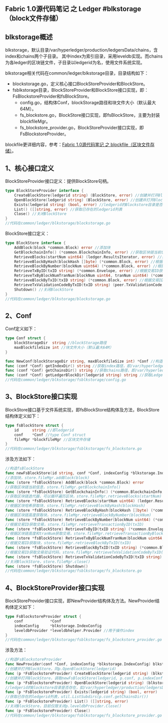 ## Fabric 1.0源代码笔记 之 Ledger #blkstorage（block文件存储）

## blkstorage概述

blkstorage，默认目录/var/hyperledger/production/ledgersData/chains，含index和chains两个子目录。
其中index为索引目录，采用leveldb实现。而chains为各ledger的区块链文件，子目录以ledgerid为名，使用文件系统实现。

blkstorage相关代码在common/ledger/blkstorage目录，目录结构如下：

* blockstorage.go，定义核心接口BlockStoreProvider和BlockStore。
* fsblkstorage目录，BlockStoreProvider和BlockStore接口实现，即：FsBlockstoreProvider和fsBlockStore。
    * config.go，结构体Conf，blockStorage路径和块文件大小（默认最大64M）。
    * fs_blockstore.go，BlockStore接口实现，即fsBlockStore，主要为封装blockfileMgr。
    * fs_blockstore_provider.go，BlockStoreProvider接口实现，即FsBlockstoreProvider。
    

blockfile更详细内容，参考：[Fabric 1.0源代码笔记 之 blockfile（区块文件存储）](../blockfile/README.md)。

## 1、核心接口定义

BlockStoreProvider接口定义：提供BlockStore句柄。

```go
type BlockStoreProvider interface {
    CreateBlockStore(ledgerid string) (BlockStore, error) //创建并打开BlockStore
    OpenBlockStore(ledgerid string) (BlockStore, error) //创建并打开BlockStore
    Exists(ledgerid string) (bool, error) //ledgerid的Blockstore目录是否存在
    List() ([]string, error) //获取已存在的ledgerid列表
    Close() //关闭BlockStore
}
//代码在common/ledger/blkstorage/blockstorage.go
```

BlockStore接口定义：

```go
type BlockStore interface {
    AddBlock(block *common.Block) error //添加块
    GetBlockchainInfo() (*common.BlockchainInfo, error) //获取区块链当前信息
    RetrieveBlocks(startNum uint64) (ledger.ResultsIterator, error) //获取区块链迭代器，可以循环遍历区块
    RetrieveBlockByHash(blockHash []byte) (*common.Block, error) //根据区块哈希获取块
    RetrieveBlockByNumber(blockNum uint64) (*common.Block, error) //根据区块链高度获取块
    RetrieveTxByID(txID string) (*common.Envelope, error) //根据交易ID获取交易
    RetrieveTxByBlockNumTranNum(blockNum uint64, tranNum uint64) (*common.Envelope, error) //根据区块链高度和tranNum获取交易
    RetrieveBlockByTxID(txID string) (*common.Block, error) //根据交易ID获取块
    RetrieveTxValidationCodeByTxID(txID string) (peer.TxValidationCode, error) //根据交易ID获取交易验证代码
    Shutdown() //关闭BlockStore
}
//代码在common/ledger/blkstorage/blockstorage.go
```

## 2、Conf

Conf定义如下：

```go
type Conf struct {
    blockStorageDir  string //blockStorage路径
    maxBlockfileSize int //块文件大小（默认最大64M）
}

func NewConf(blockStorageDir string, maxBlockfileSize int) *Conf //构造Conf
func (conf *Conf) getIndexDir() string //获取index路径，即/var/hyperledger/production/ledgersData/chains/index
func (conf *Conf) getChainsDir() string //获取chains路径，即/var/hyperledger/production/ledgersData/chains/chains
func (conf *Conf) getLedgerBlockDir(ledgerid string) string //获取Ledger Block，如/var/hyperledger/production/ledgersData/chains/chains/mychannel
//代码在common/ledger/blkstorage/fsblkstorage/config.go
```

## 3、BlockStore接口实现

BlockStore接口基于文件系统实现，即fsBlockStore结构体及方法，BlockStore结构体定义如下：

```go
type fsBlockStore struct {
    id      string //即ledgerid
    conf    *Conf //type Conf struct
    fileMgr *blockfileMgr //区块文件存储
}
//代码在common/ledger/blkstorage/fsblkstorage/fs_blockstore.go
```

涉及方法如下：

```go
//构造fsBlockStore
func newFsBlockStore(id string, conf *Conf, indexConfig *blkstorage.IndexConfig, dbHandle *leveldbhelper.DBHandle) *fsBlockStore
//添加块，store.fileMgr.addBlock(block)
func (store *fsBlockStore) AddBlock(block *common.Block) error
//获取区块链当前信息，store.fileMgr.getBlockchainInfo()
func (store *fsBlockStore) GetBlockchainInfo() (*common.BlockchainInfo, error)
//获取区块链迭代器，可以循环遍历区块，store.fileMgr.retrieveBlocks(startNum)
func (store *fsBlockStore) RetrieveBlocks(startNum uint64) (ledger.ResultsIterator, error)
//根据区块哈希获取块，store.fileMgr.retrieveBlockByHash(blockHash)
func (store *fsBlockStore) RetrieveBlockByHash(blockHash []byte) (*common.Block, error)
//根据区块链高度获取块，store.fileMgr.retrieveBlockByNumber(blockNum)
func (store *fsBlockStore) RetrieveBlockByNumber(blockNum uint64) (*common.Block, error)
//根据交易ID获取交易，store.fileMgr.retrieveTransactionByID(txID)
func (store *fsBlockStore) RetrieveTxByID(txID string) (*common.Envelope, error) 
//根据区块链高度和tranNum获取交易，store.fileMgr.retrieveTransactionByBlockNumTranNum(blockNum, tranNum)
func (store *fsBlockStore) RetrieveTxByBlockNumTranNum(blockNum uint64, tranNum uint64) (*common.Envelope, error)
//根据交易ID获取块，store.fileMgr.retrieveBlockByTxID(txID)
func (store *fsBlockStore) RetrieveBlockByTxID(txID string) (*common.Block, error) 
//根据交易ID获取交易验证代码，store.fileMgr.retrieveTxValidationCodeByTxID(txID)
func (store *fsBlockStore) RetrieveTxValidationCodeByTxID(txID string) (peer.TxValidationCode, error) 
//关闭BlockStore，store.fileMgr.close()
func (store *fsBlockStore) Shutdown() 
//代码在common/ledger/blkstorage/fsblkstorage/fs_blockstore.go
```

## 4、BlockStoreProvider接口实现

BlockStoreProvider接口实现，即NewProvider结构体及方法。NewProvider结构体定义如下：

```go
type FsBlockstoreProvider struct {
    conf            *Conf
    indexConfig     *blkstorage.IndexConfig
    leveldbProvider *leveldbhelper.Provider //用于操作index
}
//代码在common/ledger/blkstorage/fsblkstorage/fs_blockstore_provider.go
```

涉及方法：

```go
//构造FsBlockstoreProvider
func NewProvider(conf *Conf, indexConfig *blkstorage.IndexConfig) blkstorage.BlockStoreProvider 
//创建并打开BlockStore，同p.OpenBlockStore(ledgerid)
func (p *FsBlockstoreProvider) CreateBlockStore(ledgerid string) (blkstorage.BlockStore, error) 
//创建并打开BlockStore，调取newFsBlockStore(ledgerid, p.conf, p.indexConfig, indexStoreHandle)，即构造fsBlockStore
func (p *FsBlockstoreProvider) OpenBlockStore(ledgerid string) (blkstorage.BlockStore, error) 
//ledgerid的Blockstore目录是否存在，如/var/hyperledger/production/ledgersData/chains/chains/mychannel
func (p *FsBlockstoreProvider) Exists(ledgerid string) (bool, error) 
//获取已存在的ledgerid列表，util.ListSubdirs(p.conf.getChainsDir())
func (p *FsBlockstoreProvider) List() ([]string, error) 
//关闭BlockStore，目前仅限关闭p.leveldbProvider.Close()
func (p *FsBlockstoreProvider) Close() 
//代码在common/ledger/blkstorage/fsblkstorage/fs_blockstore_provider.go
```

